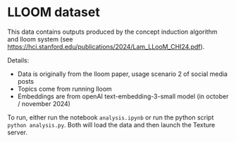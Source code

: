 # LLOOM dataset

This data contains outputs produced by the concept induction algorithm and lloom system (see https://hci.stanford.edu/publications/2024/Lam_LLooM_CHI24.pdf).

Details:

- Data is originally from the lloom paper, usage scenario 2 of social media posts
- Topics come from running lloom
- Embeddings are from openAI text-embedding-3-small model (in october / november 2024)

To run, either run the notebook `analysis.ipynb` or run the python script `python analysis.py`. Both will load the data and then launch the Texture server.
